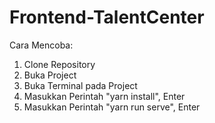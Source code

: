 # Frontend-TalentCenter

Cara Mencoba:
1. Clone Repository
2. Buka Project
3. Buka Terminal pada Project
4. Masukkan Perintah "yarn install", Enter
5. Masukkan Perintah "yarn run serve", Enter